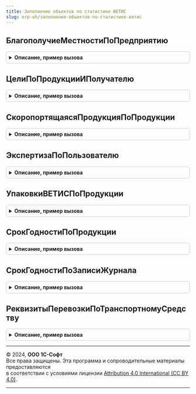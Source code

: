 ```yaml
---
title: Заполнение объектов по статистике ВЕТИС
slug: erp-uh/заполнение-объектов-по-статистике-ветис
---
```



## БлагополучиеМестностиПоПредприятию
<details style="margin: 1em 0; padding: 0.5em; border: 1px solid #ccc; border-radius: 6px;">

<summary style="font-weight: bold; cursor: pointer;">Описание, пример вызова</summary>

```bsl

// Получает историю поля "Благополучие местности" по предыдущим трем документам "Исходящая транспортная операция ВетИС"
//   * Массив с элементом "Местность благополучна по заразным болезням животных", если не было документов
//   * Массив значений заполнения в иных случаях
//
// Параметры:
//   Предприятие - СправочникСсылка.ПредприятияВЕТИС - грузоотправитель
// Возвращаемое значение:
//   Массив Из Строка - значения заполнения поля "Благополучие местности" в исходящей транспортной операции ВетИС
//     по предыдущим документам площадки
//
Функция БлагополучиеМестностиПоПредприятию(Предприятие) Экспорт
```

Пример вызова
```bsl
Результат = ЗаполнениеОбъектовПоСтатистикеВЕТИС.БлагополучиеМестностиПоПредприятию(Предприятие) 
```
</details>

## ЦелиПоПродукцииИПолучателю
<details style="margin: 1em 0; padding: 0.5em; border: 1px solid #ccc; border-radius: 6px;">

<summary style="font-weight: bold; cursor: pointer;">Описание, пример вызова</summary>

```bsl

// Получает историю поля "Цель" по предыдущим документам "Исходящая транспортная операция ВетИС" на текущего получателя
//   по группе продукции. Ограничивает доступной продукцией.
//
// Параметры:
//   Продукция                  - СправочникСсылка.ПродукцияВЕТИС             - продукция
//   НизкокачественнаяПродукция - Булево, Неопределено                        - признак низкокачественной продукции
//   ХозяйствующийСубъект       - СправочникСсылка.ХозяйствующиеСубъектыВЕТИС - грузополучатель
//   КешированныеЗначения       - ДеревоЗначений, Неопределено                - кешированные значения допустимых целей
//
// Возвращаемое значение:
//   Массив Из СправочникСсылка.ЦелиВЕТИС - значения заполнения поля "Цель" в исходящей транспортной операции ВетИС
//     по предыдущим документам грузополучателя (либо все доступные цели)
//
Функция ЦелиПоПродукцииИПолучателю(Продукция, НизкокачественнаяПродукция, ХозяйствующийСубъект, КешированныеЗначения) Экспорт
```

Пример вызова
```bsl
Результат = ЗаполнениеОбъектовПоСтатистикеВЕТИС.ЦелиПоПродукцииИПолучателю(Продукция, НизкокачественнаяПродукция, ХозяйствующийСубъект, КешированныеЗначения) 
```
</details>

## СкоропортящаясяПродукцияПоПродукции
<details style="margin: 1em 0; padding: 0.5em; border: 1px solid #ccc; border-radius: 6px;">

<summary style="font-weight: bold; cursor: pointer;">Описание, пример вызова</summary>

```bsl

// Получает историю поля "Скоропортящаяся продукция" по предыдущим документам "Производственная операция ВетИС"
//   по текущей продукции
//
// Параметры:
//   Продукция - Массив Из СправочникСсылка.ПродукцияВЕТИС - продукция
//
// Возвращаемое значение:
//   Массив Из СправочникСсылка.ПродукцияВЕТИС - скоропортящаяся продукции
//
Функция СкоропортящаясяПродукцияПоПродукции(Продукция) Экспорт
```

Пример вызова
```bsl
Результат = ЗаполнениеОбъектовПоСтатистикеВЕТИС.СкоропортящаясяПродукцияПоПродукции(Продукция) 
```
</details>

## ЭкспертизаПоПользователю
<details style="margin: 1em 0; padding: 0.5em; border: 1px solid #ccc; border-radius: 6px;">

<summary style="font-weight: bold; cursor: pointer;">Описание, пример вызова</summary>

```bsl

// Получает историю полей "Экспертиза выполнена", "Ветеринарно-санитарная экспертиза" по предыдущим документам
//   "Производственная операция ВетИС" по текущему пользователю
//
// Возвращаемое значение:
//   Структура, Неопределено - значения полей "ЭкспертизаВыполнена" и "ЭкспертизаРезультат" если они совпали
//     в предыдущих документах
//
Функция ЭкспертизаПоПользователю() Экспорт
```

Пример вызова
```bsl
Результат = ЗаполнениеОбъектовПоСтатистикеВЕТИС.ЭкспертизаПоПользователю() 
```
</details>

## УпаковкиВЕТИСПоПродукции
<details style="margin: 1em 0; padding: 0.5em; border: 1px solid #ccc; border-radius: 6px;">

<summary style="font-weight: bold; cursor: pointer;">Описание, пример вызова</summary>

```bsl

// Получает упаковку ВетИС по продукции и уровню упаковки по предыдущим документам "Производственная операция ВетИС"
//
// Параметры:
//   ТаблицаУпаковок - ТаблицаЗначений:
//    * Продукция       - СправочникСсылка.ПродукцияВЕТИС - продукция (ключ поиска);
//    * УровеньУпаковки - ПеречислениеСсылка.УровниУпаковокВЕТИС - уровень упаковки (ключ поиска);
//    * ИдентификаторСтроки - Строка - идентификатор заполняемой строки;
//    * УпаковкаВЕТИС - СправочникСсылка.УпаковкиВЕТИС - заполняемая колонка.
Процедура УпаковкиВЕТИСПоПродукции(ТаблицаУпаковок) Экспорт
```

Пример вызова
```bsl
ЗаполнениеОбъектовПоСтатистикеВЕТИС.УпаковкиВЕТИСПоПродукции(ТаблицаУпаковок) 
```
</details>

## СрокГодностиПоПродукции
<details style="margin: 1em 0; padding: 0.5em; border: 1px solid #ccc; border-radius: 6px;">

<summary style="font-weight: bold; cursor: pointer;">Описание, пример вызова</summary>

```bsl

// Получает срок годности продукции по предыдущим документам "Производственная операция ВетИС"
//
// Параметры:
//   Продукция - Массив Из СправочникСсылка.ПродукцияВЕТИС - продукция
//
// Возвращаемое значение:
//   Соответствие - сроки годности продукции по предыдущим документам:
//    * Ключ     - СправочникСсылка.ПродукцияВЕТИС - продукция
//    * Значение - Структура - точности заполнения даты производства и срока годности, срок годности в часах
//
Функция СрокГодностиПоПродукции(Продукция) Экспорт
```

Пример вызова
```bsl
Результат = ЗаполнениеОбъектовПоСтатистикеВЕТИС.СрокГодностиПоПродукции(Продукция) 
```
</details>

## СрокГодностиПоЗаписиЖурнала
<details style="margin: 1em 0; padding: 0.5em; border: 1px solid #ccc; border-radius: 6px;">

<summary style="font-weight: bold; cursor: pointer;">Описание, пример вызова</summary>

```bsl

// Получает срок годности продукции по журналу продукции ВетИС
//
// Параметры:
//   Продукция - Массив Из СправочникСсылка.ПродукцияВЕТИС - продукция
//
// Возвращаемое значение:
//   Соответствие - сроки годности продукции по предыдущим документам:
//    * Ключ     - СправочникСсылка.ПродукцияВЕТИС - продукция
//    * Значение - Структура - точности заполнения даты производства и срока годности, срок годности в часах
//
Функция СрокГодностиПоЗаписиЖурнала(Продукция) Экспорт
```

Пример вызова
```bsl
Результат = ЗаполнениеОбъектовПоСтатистикеВЕТИС.СрокГодностиПоЗаписиЖурнала(Продукция) 
```
</details>

## РеквизитыПеревозкиПоТранспортномуСредству
<details style="margin: 1em 0; padding: 0.5em; border: 1px solid #ccc; border-radius: 6px;">

<summary style="font-weight: bold; cursor: pointer;">Описание, пример вызова</summary>

```bsl

// Получает перевозчика и способ хранения при перевозке по реквизитам транспортного средства
//   (при полном совпадении реквизитов с одной из предыдущих перевозок, последней по дате если их несколько)
//
// Параметры:
//   РеквизитыТранспортногоСредства - Структура - реквизиты транспортного средства маршрута:
//     * ТипТранспорта - ПеречислениеСсылка.ТипыТранспортаВЕТИС,
//     * ТранспортноеСредство - ОпределяемыйТип.ТранспортныеСредстваВЕТИС,
//     * НомерТранспортногоСредства - ОпределяемыйТип.СтрокаВЕТИС,
//     * НомерАвтомобильногоПрицепа - ОпределяемыйТип.СтрокаВЕТИС,
//     * НомерАвтомобильногоКонтейнера - ОпределяемыйТип.СтрокаВЕТИС.
//
// Возвращаемое значение:
//   Структура - перевозчик и способ хранения:
//    * СпособХранения     - ПеречислениеСсылка.СпособыХраненияПриТранспортировкеВЕТИС,
//    * ПеревозчикХозяйствующийСубъект - СправочникСсылка.ХозяйствующиеСубъектыВЕТИС.
//
Функция РеквизитыПеревозкиПоТранспортномуСредству(РеквизитыТранспортногоСредства) Экспорт
```

Пример вызова
```bsl
Результат = ЗаполнениеОбъектовПоСтатистикеВЕТИС.РеквизитыПеревозкиПоТранспортномуСредству(РеквизитыТранспортногоСредства) 
```
</details>

---

© 2024, **ООО 1С-Софт**  
Все права защищены. Эта программа и сопроводительные материалы предоставляются  
в соответствии с условиями лицензии [Attribution 4.0 International (CC BY 4.0)](https://creativecommons.org/licenses/by/4.0/legalcode).

---
